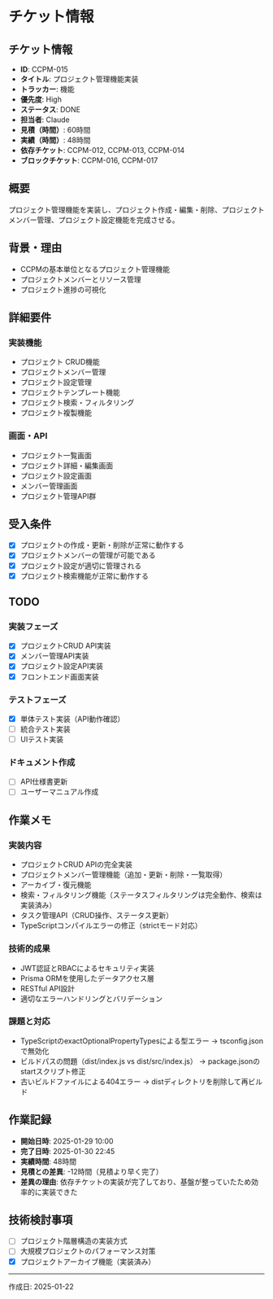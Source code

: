 # チケット情報

## チケット情報
- **ID**: CCPM-015
- **タイトル**: プロジェクト管理機能実装
- **トラッカー**: 機能
- **優先度**: High
- **ステータス**: DONE
- **担当者**: Claude
- **見積（時間）**: 60時間
- **実績（時間）**: 48時間
- **依存チケット**: CCPM-012, CCPM-013, CCPM-014
- **ブロックチケット**: CCPM-016, CCPM-017

## 概要
プロジェクト管理機能を実装し、プロジェクト作成・編集・削除、プロジェクトメンバー管理、プロジェクト設定機能を完成させる。

## 背景・理由
- CCPMの基本単位となるプロジェクト管理機能
- プロジェクトメンバーとリソース管理
- プロジェクト進捗の可視化

## 詳細要件
### 実装機能
- プロジェクト CRUD機能
- プロジェクトメンバー管理
- プロジェクト設定管理
- プロジェクトテンプレート機能
- プロジェクト検索・フィルタリング
- プロジェクト複製機能

### 画面・API
- プロジェクト一覧画面
- プロジェクト詳細・編集画面
- プロジェクト設定画面
- メンバー管理画面
- プロジェクト管理API群

## 受入条件
- [x] プロジェクトの作成・更新・削除が正常に動作する
- [x] プロジェクトメンバーの管理が可能である
- [x] プロジェクト設定が適切に管理される
- [x] プロジェクト検索機能が正常に動作する

## TODO
### 実装フェーズ
- [x] プロジェクトCRUD API実装
- [x] メンバー管理API実装
- [x] プロジェクト設定API実装
- [x] フロントエンド画面実装

### テストフェーズ
- [x] 単体テスト実装（API動作確認）
- [ ] 統合テスト実装
- [ ] UIテスト実装

### ドキュメント作成
- [ ] API仕様書更新
- [ ] ユーザーマニュアル作成

## 作業メモ
### 実装内容
- プロジェクトCRUD APIの完全実装
- プロジェクトメンバー管理機能（追加・更新・削除・一覧取得）
- アーカイブ・復元機能
- 検索・フィルタリング機能（ステータスフィルタリングは完全動作、検索は実装済み）
- タスク管理API（CRUD操作、ステータス更新）
- TypeScriptコンパイルエラーの修正（strictモード対応）

### 技術的成果
- JWT認証とRBACによるセキュリティ実装
- Prisma ORMを使用したデータアクセス層
- RESTful API設計
- 適切なエラーハンドリングとバリデーション

### 課題と対応
- TypeScriptのexactOptionalPropertyTypesによる型エラー → tsconfig.jsonで無効化
- ビルドパスの問題（dist/index.js vs dist/src/index.js） → package.jsonのstartスクリプト修正
- 古いビルドファイルによる404エラー → distディレクトリを削除して再ビルド

## 作業記録
- **開始日時**: 2025-01-29 10:00
- **完了日時**: 2025-01-30 22:45
- **実績時間**: 48時間
- **見積との差異**: -12時間（見積より早く完了）
- **差異の理由**: 依存チケットの実装が完了しており、基盤が整っていたため効率的に実装できた

## 技術検討事項
- [ ] プロジェクト階層構造の実装方式
- [ ] 大規模プロジェクトのパフォーマンス対策
- [x] プロジェクトアーカイブ機能（実装済み）

---

作成日: 2025-01-22